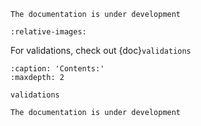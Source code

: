 ```{warning}
The documentation is under development
```
  
```{include} ../../README.md
:relative-images:
```
 
For validations, check out {doc}`validations`
  
```{toctree}
:caption: 'Contents:'
:maxdepth: 2

validations
``` 

```{warning}
The documentation is under development
```
